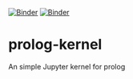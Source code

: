[![Binder](https://mybinder.org/badge_logo.svg)](https://mybinder.org/v2/gh/lclem/prolog-kernel/master)
[![Binder](https://mybinder.org/badge_logo.svg)](https://mybinder.org/v2/gh/lclem/prolog-kernel/master?urlpath=lab)

# prolog-kernel
An simple Jupyter kernel for prolog
